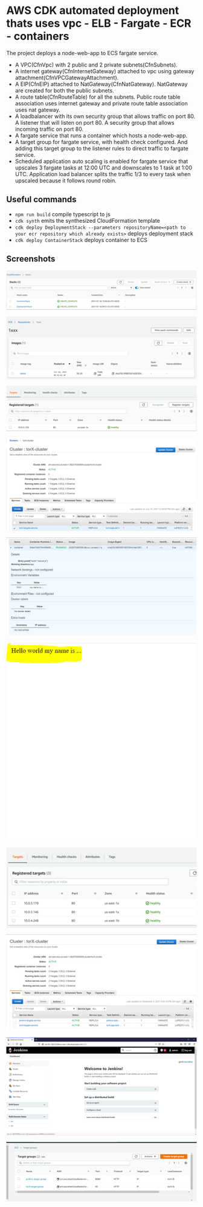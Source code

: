 # AWS CDK automated deployment thats uses vpc - ELB - Fargate - ECR - containers

The project deploys a node-web-app to ECS fargate service.

*   A VPC(CfnVpc) with 2 public and 2 private subnets(CfnSubnets).
*   A internet gateway(CfnInternetGateway) attached to vpc using gateway attachment(CfnVPCGatewayAttachment).
*   A EIP(CfnEIP) attached to NatGateway(CfnNatGateway). NatGateway are created for both the public subnets.
*   A route table(CfnRouteTable) for all the subnets. Public route table association uses internet gateway and private route table association uses nat gateway.
*   A loadbalancer with its own security group that allows traffic on port 80. A listener that will listen on port 80. A security group that allows incoming traffic on port 80.
*   A fargate service that runs a container which hosts a node-web-app. 
*   A target group for fargate service, with health check configured. And adding this target group to the listener rules to direct traffic to fargate service.
*	Scheduled application auto scaling is enabled for fargate service that upscales 3 fargate tasks at 12:00 UTC and downscales to 1 task at 1:00 UTC. Application load balancer 
    splits the traffic 1/3 to every task when upscaled because it follows round robin.

## Useful commands

 * `npm run build`   compile typescript to js
 * `cdk synth`       emits the synthesized CloudFormation template
 * `cdk deploy DeploymentStack --parameters repositoryName=<path to your ecr repository which already exists>` deploys deployment stack
 * `cdk deploy ContainerStack` deploys container to ECS


## Screenshots

![alt text](https://github.com/shrimanwar92/AWS-CDK-projects/blob/master/as-cf-project/screenshots/cloudformation-stacks.PNG?raw=true)


![alt text](https://github.com/shrimanwar92/AWS-CDK-projects/blob/master/as-cf-project/screenshots/ecr-repo-image.PNG?raw=true)


![alt text](https://github.com/shrimanwar92/AWS-CDK-projects/blob/master/as-cf-project/screenshots/target-group.PNG?raw=true)


![alt text](https://github.com/shrimanwar92/AWS-CDK-projects/blob/master/as-cf-project/screenshots/fargate-task.PNG?raw=true)


![alt text](https://github.com/shrimanwar92/AWS-CDK-projects/blob/master/as-cf-project/screenshots/running-container.PNG?raw=true)


![alt text](https://github.com/shrimanwar92/AWS-CDK-projects/blob/master/as-cf-project/screenshots/output.PNG?raw=true)


![alt text](https://raw.githubusercontent.com/shrimanwar92/AWS-CDK-projects/master/as-cf-project/screenshots/autoscaling.png?raw=true)

![alt text](https://raw.githubusercontent.com/shrimanwar92/AWS-CDK-projects/master/as-cf-project/screenshots/services.PNG?raw=true)

![alt text](https://raw.githubusercontent.com/shrimanwar92/AWS-CDK-projects/master/as-cf-project/screenshots/jenkins.PNG?raw=true)

![alt text](https://raw.githubusercontent.com/shrimanwar92/AWS-CDK-projects/master/as-cf-project/screenshots/tgs.PNG?raw=true)
